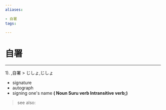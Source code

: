 ```yaml
---
aliases:
    
- 自署
tags:
    
---
```


# 自署
---
1).
,自署 > じしょ,じしょ

- signature
- autograph
- signing one's name
**( Noun Suru verb Intransitive verb;)**
> see also: 
            